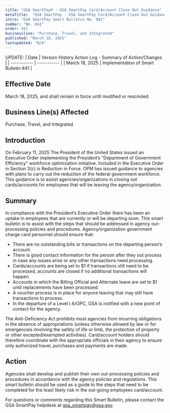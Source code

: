 ```yaml
---
title: "GSA SmartPay® - GSA SmartPay Card/Account Close Out Guidance"
metaTitle:  "GSA SmartPay - GSA SmartPay Card/Account Close Out Guidance"
intro: "GSA SmartPay Smart Bulletin No. 041"
number: "No. 041"
order: 041
businessline: "Purchase, Travel, and Integrated"
published: "March 18, 2025"
lastupdated: "N/A"
---
```


UPDATE:
| Date | Version History Action Log - Summary of Action/Changes |
| ----------- | ----------- |
| March 18, 2025 | Implementation of Smart Bulletin #41 |

## Effective Date

March 18, 2025, and shall remain in force until modified or rescinded.

## Business Line(s) Affected

Purchase, Travel, and Integrated

## Introduction

On February 11, 2025 The President of the United States issued an Executive Order implementing the President’s “Department of Government Efficiency" workforce optimization initiative. Included in the Executive Order in Section 3(c) is Reduction in Force. OPM has issued guidance to agencies with plans to carry out the reduction of the federal government workforce. This guidance is to assist agencies/organizations in closing out cards/accounts for employees that will be leaving the agency/organization.

## Summary

In compliance with the President’s Executive Order there has been an uptake in employees that are currently or will be departing soon. This smart bulletin is to assist with the steps that should be addressed in agency out-processing policies and procedures. Agency/organization government charge card personnel should ensure that:
- There are no outstanding bills or transactions on the departing person’s account.
- There is good contact information for the person after they out process in case any issues arise or any other transactions need processing.
- Cards/accounts are being set to $1 if transactions still need to be processed, accounts are closed if no additional transactions will happen.
- Accounts in which the Billing Official and Alternate leave are set to $1 until replacements have been processed.
- A voucher process is in place for anyone leaving that may still have transactions to process.
- In the departure of a Level I A/OPC, GSA is notified with a new point of contact for the agency.

The Anti-Deficiency Act prohibits most agencies from incurring obligations in the absence of appropriations (unless otherwise allowed by law or for emergencies involving the safety of life or limb, the protection of property or other excepted/exempted activities). Card/account holders should therefore coordinate with the appropriate officials in their agency to ensure only authorized travel, purchases and payments are made.

## Action

Agencies shall develop and publish their own out-processing policies and procedures in accordance with the agency policies and regulations. This smart bulletin should be used as a guide to the steps that need to be completed for the least likely risk in the out-going employees card/account.

For questions or comments regarding this Smart Bulletin, please contact the GSA SmartPay helpdesk at [gsa_smartpay@gsa.gov](mailto:gsa_smartpay@gsa.gov).
